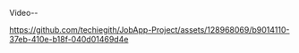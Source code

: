 
Video--


https://github.com/techiegith/JobApp-Project/assets/128968069/b9014110-37eb-410e-b18f-040d01469d4e

